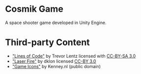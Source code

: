 # Cosmik Game

A space shooter game developed in Unity Engine.

# Third-party Content

- ["Lines of Code"](https://opengameart.org/content/lines-of-code) by Trevor Lentz licensed with [CC-BY-SA 3.0](https://creativecommons.org/licenses/by-sa/3.0/legalcode)
- ["Laser Fire"](https://opengameart.org/content/laser-fire) by dklon licensed [CC-BY 3.0](https://creativecommons.org/licenses/by/3.0/legalcode)
- ["Game Icons"](https://opengameart.org/content/game-icons) by Kenney.nl (public domain)